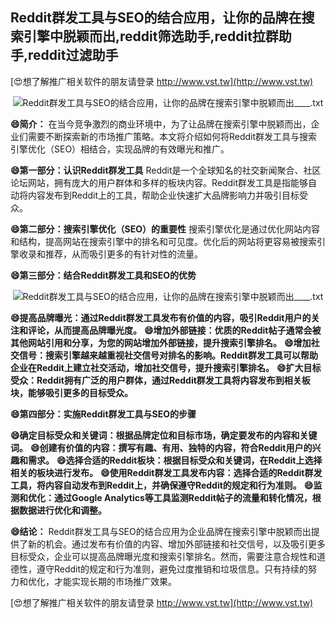 ## **Reddit群发工具与SEO的结合应用，让你的品牌在搜索引擎中脱颖而出,reddit筛选助手,reddit拉群助手,reddit过滤助手**

[😍想了解推广相关软件的朋友请登录 http://www.vst.tw](http://www.vst.tw)

 <center><img src="https://vst.tw/MP4/tuiguang/png/6.png" alt="Reddit群发工具与SEO的结合应用，让你的品牌在搜索引擎中脱颖而出____.txt"></center>

**😄简介：**
在当今竞争激烈的商业环境中，为了让品牌在搜索引擎中脱颖而出，企业们需要不断探索新的市场推广策略。本文将介绍如何将Reddit群发工具与搜索引擎优化（SEO）相结合，实现品牌的有效曝光和推广。

**😄第一部分：认识Reddit群发工具**
Reddit是一个全球知名的社交新闻聚合、社区论坛网站，拥有庞大的用户群体和多样的板块内容。Reddit群发工具是指能够自动将内容发布到Reddit上的工具，帮助企业快速扩大品牌影响力并吸引目标受众。

**😄第二部分：搜索引擎优化（SEO）的重要性**
搜索引擎优化是通过优化网站内容和结构，提高网站在搜索引擎中的排名和可见度。优化后的网站将更容易被搜索引擎收录和推荐，从而吸引更多的有针对性的流量。

**😄第三部分：结合Reddit群发工具和SEO的优势**

 <center><img src="https://vst.tw/MP4/tuiguang/png/5.png" alt="Reddit群发工具与SEO的结合应用，让你的品牌在搜索引擎中脱颖而出____.txt"></center>

**😄提高品牌曝光：通过Reddit群发工具发布有价值的内容，吸引Reddit用户的关注和评论，从而提高品牌曝光度。**
**😄增加外部链接：优质的Reddit帖子通常会被其他网站引用和分享，为您的网站增加外部链接，提升搜索引擎排名。**
**😄增加社交信号：搜索引擎越来越重视社交信号对排名的影响。Reddit群发工具可以帮助企业在Reddit上建立社交活动，增加社交信号，提升搜索引擎排名。**
**😄扩大目标受众：Reddit拥有广泛的用户群体，通过Reddit群发工具将内容发布到相关板块，能够吸引更多的目标受众。**

**😄第四部分：实施Reddit群发工具与SEO的步骤**

**😄确定目标受众和关键词：根据品牌定位和目标市场，确定要发布的内容和关键词。**
**😄创建有价值的内容：撰写有趣、有用、独特的内容，符合Reddit用户的兴趣和需求。**
**😄选择合适的Reddit板块：根据目标受众和关键词，在Reddit上选择相关的板块进行发布。**
**😄使用Reddit群发工具发布内容：选择合适的Reddit群发工具，将内容自动发布到Reddit上，并确保遵守Reddit的规定和行为准则。**
**😄监测和优化：通过Google Analytics等工具监测Reddit帖子的流量和转化情况，根据数据进行优化和调整。**

**😄结论：**
Reddit群发工具与SEO的结合应用为企业品牌在搜索引擎中脱颖而出提供了新的机会。通过发布有价值的内容、增加外部链接和社交信号，以及吸引更多目标受众，企业可以提高品牌曝光度和搜索引擎排名。然而，需要注意合规性和道德性，遵守Reddit的规定和行为准则，避免过度推销和垃圾信息。只有持续的努力和优化，才能实现长期的市场推广效果。

[😍想了解推广相关软件的朋友请登录 http://www.vst.tw](http://www.vst.tw)



